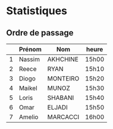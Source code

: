 # Statistiques
 
## Ordre de passage

|   | Prénom | Nom      | heure |
|---|--------|----------|-------|
| 1 | Nassim | AKHCHINE | 15h00 |
| 2 | Reece  | RYAN     | 15h10 |
| 3 | Diogo  | MONTEIRO | 15h20 |
| 4 | Maikel | MUNOZ    | 15h30 |
| 5 | Loris  | SHABANI  | 15h40 |
| 6 | Omar   | ELJADI   | 15h50 |
| 7 | Amelio | MARCACCI | 16h00 |

